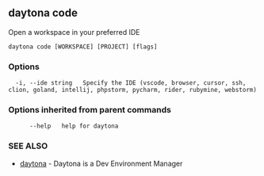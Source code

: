 ## daytona code

Open a workspace in your preferred IDE

```
daytona code [WORKSPACE] [PROJECT] [flags]
```

### Options

```
  -i, --ide string   Specify the IDE (vscode, browser, cursor, ssh, clion, goland, intellij, phpstorm, pycharm, rider, rubymine, webstorm)
```

### Options inherited from parent commands

```
      --help   help for daytona
```

### SEE ALSO

* [daytona](daytona.md)	 - Daytona is a Dev Environment Manager

